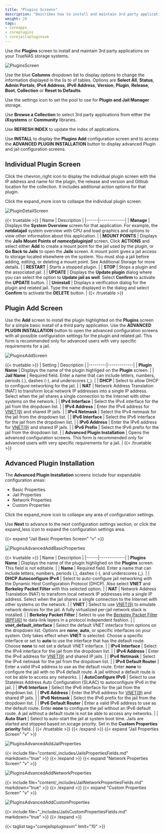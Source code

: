 ```yaml
---
title: "Plugins Screens"
description: "Describes how to install and maintain 3rd party applications on TrueNAS CORE."
weight: 20
tags:
- coreapps
- coreplugins
- corejailspluginsvm
---
```


Use the **Plugins** screen to install and maintain 3rd party applications on your TrueNAS storage systems.

![PluginsScreen](/images/CORE/Plugins/PluginsScreen.png "Plugins Screen")

Use the blue **Columns** dropdown list to display options to change the information displayed in the lis to of tables. Options are **Select All**, **Status**, **Admin Portals**, **IPv4 Address**, **IPv6 Address**, **Version**, **Plugin**, **Release**, **Boot**, **Collection** or **Reset to Defaults**.

Use the <span class="material-icons">settings</span> icon to set the pool to use for **Plugin and Jail Manager** storage.

Use **Browse a Collection** to select 3rd party applications from either the **iXsystems** or **Community** libraries.

Use **REFRESH INDEX** to update the index of applications.

Use **INSTALL** to display the **Plugins Add** configuration screen and to access the **ADVANCED PLUGIN INSTALLATION** button to display advanced Plugin and jail configuration screens.

## Individual Plugin Screen

Click the <span class="material-icons">chevron_right</span> icon to display the individual plugin screen with the IP address and name for the plugin, the release and version and Github location for the collection. It includes additional action options for that plugin.

Click the <span class="material-icons">expand_more</span> icon to collaspe the individual plugin screen.

![PluginDetailScreen](/images/CORE/Plugins/PluginDetailScreen.png "Plugin Detail Screen")

{{< truetable >}}
| Name | Description |
|------|-------------|
| **Manage** | Displays the **System Overview** screen for that application. For example, the **netdatajail** system overview with CPU and load graphics and options to view other information about this application. |
| **MOUNT POINTS** | Displays the **Jails Mount Points of *nameofpluginjail*** screen. Click **ACTIONS** and select either **Add** to create a mount point for the jail used by the plugin, or **Go Back to Jails** to open the **Jails** screen. A mount point gives a jail access to storage located elsewhere on the system. You must stop a jail before adding, editing, or deleting a mount point. See Additional Storage for more details. |
| **RESTART** | Starts a stopped plugin. |
| **STOP** | Stops a plugin and the associated jail. |
| **UPDATE** | Displays the **Update plugin** dialog where you can select the option to **Update jail as well**. Select **Confirm** to activate the **UPDATE** button. |
| **Uninstall** | Displays a verification dialog for the plugin and related jail. Type the name displayed in the dialog and select **Confirm** to activate the **DELETE** button. |
{{< /truetable >}}

## Plugin Add Screen
Use the **Add** screen to install the plugin highlighted on the **Plugins** screen for a simple basic install of a third party application. 
Use the **ADVANCED PLUGIN INSTALLATION** button to open the advanced configuration screens with all possible configuration settings for the plugin and related jail. 
This form is recommended only for advanced users with very specific requirements for a jail.

![PluginsAddScreen](/images/CORE/Plugins/PluginsAddScreen.png "Plugins Add Screen")

{{< truetable >}}
| Setting | Description |
|---------|-------------|
| **Plugin Name** | Displays the name of the plugin highliged on the **Plugin** screen. |
| **Jail Name** | Required field. Enter a name that can include letters, numbers, periods (.), dashes (-), and underscores (_). |
| **DHCP** | Select to allow DHCP to configure networking for the jail. |
| **NAT** | Network Address Translation (NAT) to transform local network IP addresses into a single IP address. Select when the jail shares a single connection to the Internet with other systems on the network. |
| **IPv4 Interface** | Select the IPv4 interface for the jail from the dropdown list. |
| **IPv4 Address** | Enter the IPv4 address for [VNET(9)](https://www.freebsd.org/cgi/man.cgi?query=vnet) and shared IP jails. |
| **IPv4 Netmask** | Select the IPv4 netmask for the jail from the dropdown list. |
| **IPv6 Interface** | Select the IPv6 interface for the jail from the dropdown list. |
| **IPv6 Address** | Enter the IPv6 address for [VNET(9)](https://www.freebsd.org/cgi/man.cgi?query=vnet) and shared IP jails. |
| **IPv6 Prefix** | Select the IPv6 prefix for the jail from the dropdown list. |
| **Advanced Plugin Installation** | Opens the advanced configuration screens. This form is recommended only for advanced users with very specific requirements for a jail. |
{{< /truetable >}}

## Advanced Plugin Installation

The **Advanced Plugin Installation** screens include four expandable configuration areas:
* Basic Properties
* Jail Properties
* Network Properties
* Custom Properties

Click the <span class="material-icons">expand_more</span> icon to collaspe any area of configuration settings.

Use **Next** to advance to the next configuration settings section, or click the <span class="material-icons">expand_less</span> icon to expand the configuration settings area.

{{< expand "Jail Basic Properties Screen" "v" >}}

![PluginsAdvancedAddBasicProperties](/images/CORE/Plugins/PluginsAdvancedAddBasicProperties.png "Plugins Advanced Add Basic Properties")

{{< truetable >}}
| Name | Description |
|------|-------------|
| **Plugins Name** | Displays the name of the plugin highlighed on the **Plugins** screen. This field is not editable. |
| **Name** | Required field. Enter a name that can include letters, numbers, periods (.), dashes (-), and underscores (_). |
| **DHCP Autoconfigure IPv4** | Select to auto-configure jail networking with the Dynamic Host Configuration Protocol (DHCP). Also select **VNET** and **Berkeley Packet Filter** with this selected option. |
| **NAT** | Network Address Translation (NAT) to transform local network IP addresses into a single IP address. Select when the jail shares a single connection to the Internet with other systems on the network. |
| **VNET** | Select to use [VNET(9)](https://www.freebsd.org/cgi/man.cgi?query=vnet) to emulate network devices for the jail. A fully virtualized per-jail network stack is installed. |
| **Berkeley Packet Filter** | Select to use the [Berkeley Packet Filter (BPF(4))](https://www.freebsd.org/cgi/man.cgi?query=bpf) to data-link layers in a protocol independent fashion. |
| **vnet_default_interface** | Select the default VNET interface from options on the dropdown list. Options are **none**, **auto**, or specific interfaces on your system. Only takes effect when **VNET** is selected. Choose a specific interface or set to **auto** to use the interface that has the default route. Choose **none** to not set a default VNET interface. |
| **IPv4 Interface** | Select the IPv4 interface for the jail from the dropdown list. |
| **IPv4 Address** | Enter the IPv4 address for [VNET(9)](https://www.freebsd.org/cgi/man.cgi?query=vnet) and shared IP jails. |
| **IPv4 Netmask** | Select the IPv4 netmask for the jail from the dropdown list. |
| **IPv4 Default Router** | Enter a valid IPv4 address to use as the default route. Enter **none** to configure the jail with no IPv4 default route. A jail without a default route is not be able to access any networks. |
| **AutoConfigure IPv6** | Select to use Stateless Address Auto Configuration (SLAAC) to autoconfigure IPv6 in the jail. |
| **IPv6 Interface** | Select the IPv6 interface for the jail from the dropdown list. |
| **IPv6 Address** | Enter the IPv6 address for [VNET(9)](https://www.freebsd.org/cgi/man.cgi?query=vnet) and shared IP jails. |
| **IPv6 Netmask** | Select the IPv6 prefix for the jail from the dropdown list. |
| **IPv6 Default Router** | Enter a valid IPv6 address to use as the default route. Enter **none** to configure the jail without an IPv6 default route. A jail without a default route is not be able to access any networks. |
| **Auto Start** | Select to auto-start the jail at system boot time. Jails are started and stopped based on iocage priority. Set in the **Custom Properties priority** field. |
{{< /truetable >}}
{{< /expand >}}
{{< expand "Jail Properties Screen" "v" >}}

![PluginsAdvancedAddJailProperties](/images/CORE/Plugins/PluginsAdvancedAddJailProperties.png "Plugins Advanced Add Jail Properties")

{{< include file="content/_includes/JailsPropertiesFields.md" markdown="true" >}}
{{< /expand >}}
{{< expand "Network Properties Screen" "v" >}}

![PluginsAdvancedAddNetworkProperties](/images/CORE/Plugins/PluginsAdvancedAddNetworkProperties.png "Plugins Advanced Add Network Properties")

{{< include file="content/_includes/JailNetworkPropertiesFields.md" markdown="true" >}}
{{< /expand >}}
{{< expand "Custom Properties Screen" "v" >}}

![PluginsAdvancedAddCustomProperties](/images/CORE/Plugins/PluginsAdvancedAddCustomProperties.png "Plugins Advanced Add Custom Properties")  

{{< include file="_includes/JailsCustomPropertiesFields.md" markdown="true" >}}
{{< /expand >}}

{{< taglist tag="corejailspluginsvm" limit="10" >}}
